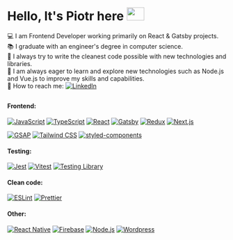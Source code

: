<h1>
  Hello, It's Piotr here <img src="https://media.giphy.com/media/CgCaB0B0zYp4kVhNPf/giphy.gif?cid=ecf05e47kd1cesofsvqtmw7qina1uxh7ouqsox4px8hdvg2f&rid=giphy.gif&ct=s" width="40px" height="30px">
</h1>

💻 I am Frontend Developer working primarily on React & Gatsby projects.<br>📚 I graduate with an engineer's degree in computer science.<br>🔧 I always try to write the cleanest code possible with new technologies and libraries.<br>🚀 I am always eager to learn and explore new technologies such as Node.js and Vue.js to improve my skills and capabilities.<br>🔗 How to reach me: [![LinkedIn](https://img.shields.io/badge/LinkedIn-%230077B5.svg?logo=linkedin&logoColor=white)](https://www.linkedin.com/in/krysiakpiotr/) 

<h2></h2>

#### Frontend:
[![JavaScript](https://img.shields.io/badge/-JavaScript-F7DF1E?style=flat-square&logo=javascript&logoColor=black)](https://www.javascript.com/)
[![TypeScript](https://img.shields.io/badge/-TypeScript-007ACC?style=flat-square&logo=typescript&logoColor=white)](https://www.typescriptlang.org/)
[![React](https://img.shields.io/badge/-React-45b8d8?style=flat-square&logo=react&logoColor=white)](https://reactjs.org/)
[![Gatsby](https://img.shields.io/badge/Gatsby-663399?logo=gatsby&logoColor=white&style=flat-square)](https://www.gatsbyjs.com/)
[![Redux](https://img.shields.io/badge/-Redux-764ABC?style=flat-square&logo=redux&logoColor=white)](https://redux-toolkit.js.org)
[![Next.js](https://img.shields.io/badge/-Next.js-000000?style=flat-square&logo=next.js&logoColor=white)](https://nextjs.org/)

[![GSAP](https://img.shields.io/badge/GSAP-88ce04?style=flat-square&logo=GreenSock&logoColor=white)](https://greensock.com/gsap/)
[![Tailwind CSS](https://img.shields.io/badge/Tailwind_CSS-38B2AC?style=flat-square&logo=tailwind-css&logoColor=white)](https://tailwindcss.com/)
[![styled-components](https://img.shields.io/badge/styled_components-DB7093?style=flat-square&logo=styled-components&logoColor=white)](https://styled-components.com)

#### Testing:
[![Jest](https://img.shields.io/badge/-Jest-C21325?style=flat-square&logo=jest&logoColor=white)](https://jestjs.io/)
[![Vitest](https://img.shields.io/badge/Vitest-6E9F18?style=flat-square&logo=Vitest&logoColor=white)](https://vitest.dev)
[![Testing Library](https://img.shields.io/badge/Testing_Library-E33332?style=flat-square&logo=testinglibrary&logoColor=white)](https://testing-library.com)

#### Clean code:
[![ESLint](https://img.shields.io/badge/-ESLint-4B32C3?style=flat-square&logo=ESLint&logoColor=white)](https://eslint.org)
[![Prettier](https://img.shields.io/badge/-Prettier-F7B93E?style=flat-square&logo=Prettier&logoColor=black)](https://prettier.io)

#### Other:
[![React Native](https://img.shields.io/badge/-React%20Native-45b8d8?style=flat-square&logo=react&logoColor=white)](https://reactnative.dev/)
[![Firebase](https://img.shields.io/badge/Firebase-FFCA28?&logo=firebase&logoColor=black&style=flat-square)](https://firebase.google.com/)
[![Node.js](https://img.shields.io/badge/Node.js-339933?&logo=node.js&logoColor=white&style=flat-square)](https://nodejs.org/en)
[![Wordpress](https://img.shields.io/badge/Wordpress-21759B?&logo=wordpress&logoColor=white&style=flat-square)](https://wordpress.org/)

